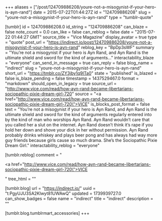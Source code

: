 +++
aliases = ["/post/124709886208/youre-not-a-misogynist-if-your-hero-is-ayn-rand"]
date = 2015-07-22T01:44:27Z
id = "124709886208"
slug = "youre-not-a-misogynist-if-your-hero-is-ayn-rand"
type = "tumblr-quote"

[tumblr]
id = 124709886208.0
id_string = "124709886208"
can_blaze = false
note_count = 0.0
can_like = false
can_reblog = false
date = "2015-07-22 01:44:27 GMT"
source_title = "Vice Magazine"
display_avatar = true
type = "quote"
post_url = "https://indirect.io/post/124709886208/youre-not-a-misogynist-if-your-hero-is-ayn-rand"
reblog_key = "BpDp3sWF"
summary = "You’re not a misogynist if your hero is Ayn Rand, and Ayn Rand is the ultimate shield and sword for the kind of arguments..."
interactability_blaze = "everyone"
can_send_in_message = true
can_reply = false
blog_name = "indirect"
slug = "youre-not-a-misogynist-if-your-hero-is-ayn-rand"
short_url = "https://tmblr.co/ZY3jby1q9ITa0"
state = "published"
is_blazed = false
is_blaze_pending = false
timestamp = 1437529467.0
format = "markdown"
should_open_in_legacy = true
source_url = "http://www.vice.com/read/how-ayn-rand-became-libertarians-sociopathic-pixie-dream-girl-720"
source = "<a href=\"http://www.vice.com/read/how-ayn-rand-became-libertarians-sociopathic-pixie-dream-girl-720\">VICE</a>"
is_blocks_post_format = false
text = "You&rsquo;re not a misogynist if your hero is Ayn Rand, and Ayn Rand is the ultimate shield and sword for the kind of arguments regularly entered into by the kind of man who worships Ayn Rand. Ayn Rand wouldn&rsquo;t care that you called her a slut on the internet. Ayn Rand doesn&rsquo;t think it&rsquo;s rape if you hold her down and shove your dick in her without permission. Ayn Rand probably drinks whiskey and plays beer pong and has always had way more guy friends because girls cause so much drama. She&rsquo;s the Sociopathic Pixie Dream Girl."
interactability_reblog = "everyone"

[tumblr.reblog]
comment = "<p><a href=\"http://www.vice.com/read/how-ayn-rand-became-libertarians-sociopathic-pixie-dream-girl-720\">VICE</a></p>"
tree_html = ""

[tumblr.blog]
url = "https://indirect.io/"
uuid = "t:PgyUJU3SA2Klwyt81UWAwQ"
updated = 1739939727.0
can_show_badges = false
name = "indirect"
title = "indirect"
description = ""

[tumblr.blog.tumblrmart_accessories]
+++
